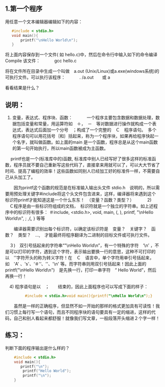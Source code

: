 ## 1.第一个程序

用任意一个文本编辑器编辑如下的内容：

```c
   #include < stdio.h>
   void main(){
       printf("\nHello World\n");
   }
 ```

将上面内容保存到一个文件( 如 hello.c)中，然后在命令行中输入如下的命令编译Compile 该文件：
　　　gcc hello.c

将在文件所在目录中生成一个叫做　a.out (Unix/Linux)或a.exe(windows系统)的可执行文件。可以执行该程序：
　　　. /a.out　　或 a

看看结果是什么？　

## 说明：

   1) 变量，表达式、程序块、函数：
　　　一个程序主要包含数据和数据处理，数据包括变量和常量，用运算符如　＋，　－　等对数据进行操作就构成一个表达式，表达式后面加一个分号　；构成了一个完整的　Ｃ　程序语句。　多个程序语句可以用花括号｛和｝括起来，称为一个程序块，如果再给程序快起一个名字，就叫做函数。如上面的main 是一个函数，程序总是从这个main函数的第一句开始执行，所以main函数被成为主函数。

　 printf也是一个(标准库中的)函数, 标准库中别人已经写好了很多这样的标准函数，程序员就不要自己重新写这些代码了，直接拿来用就可以了，可以大大节省了时间、提高了编程的效率！这些函数如同别人已经加工好的标准件一样，不需要自己从头加工了。

　　因为printf这个函数的规范是在标准输入输出头文件 stdio.h　说明的，所以需要用预处理关键字#include将这个头文件包含进来，这样，编译器将来遇到这个标识符printf才能知道这是一个什么东东！　（变量？函数？类型？）　
　
 　2) 　Ｃ程序是由一些标识符组成的文档，　标识符就是一个独立的字符串。如上述程序中的标识符有很多：  ＃include, <stdio.h>,
void, main, (,  ), printf, "\nHello World\n", ; ,{,  } 等等

　　编译器需要识别出每个标识符，以确定该标识符是　变量？　关键字？　函数？　类型？　...,　才能最终将程序翻译为二进制的目标文件或可执行文件。

　３)　双引号括起来的字符串“"\nHello World\n”，有一个特殊的字符　‘\n’ ，不是可以打印的字符，遇到这个字符，表示输出要换一行的意思，这种不可打印的以　'\'字符开头的称为转义字符！在　Ｃ　语言中，单个字符用单引号括起来，如　'A' 、's'、‘＃’‘、'\'、'\n' 等。而字符串则用双引号括起来！因此上面的　 printf("\nHello World\n")　是先换一行，打印一串字符　“ Hello World”，然后再换一行！

　4) 程序语句是以　；　　结束的，因此上面程序也可以写成下面的样子：
```c　　　　
         #include < stdio.h>void main(){printf("\nHello World\n");}
```
　　虽然是一样的正确程序，但显然不如一开始的那样的格式更加具有可读性！我们习惯上每行写一个语句，而且不同程序块的语句要具有一定的缩进，这样的代码，自己和别人看起来都舒服！就像我们写文章，一般段落开头缩进２个字一样！　

## 练习：
   判断下面的程序输出是什么样的？　
```c
    #include < stdio.h>
    void main(){ 
       printf("\n");
        printf("Hello World");
        printf("\n");
    }
```
